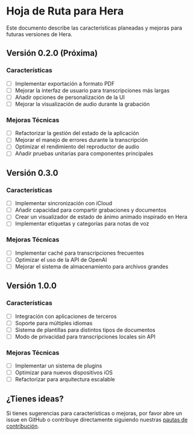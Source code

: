 # Hoja de Ruta para Hera

Este documento describe las características planeadas y mejoras para futuras versiones de Hera.

## Versión 0.2.0 (Próxima)

### Características
- [ ] Implementar exportación a formato PDF
- [ ] Mejorar la interfaz de usuario para transcripciones más largas
- [ ] Añadir opciones de personalización de la UI
- [ ] Mejorar la visualización de audio durante la grabación

### Mejoras Técnicas
- [ ] Refactorizar la gestión del estado de la aplicación
- [ ] Mejorar el manejo de errores durante la transcripción
- [ ] Optimizar el rendimiento del reproductor de audio
- [ ] Añadir pruebas unitarias para componentes principales

## Versión 0.3.0

### Características
- [ ] Implementar sincronización con iCloud
- [ ] Añadir capacidad para compartir grabaciones y documentos
- [ ] Crear un visualizador de estado de ánimo animado inspirado en Hera
- [ ] Implementar etiquetas y categorías para notas de voz

### Mejoras Técnicas
- [ ] Implementar caché para transcripciones frecuentes
- [ ] Optimizar el uso de la API de OpenAI
- [ ] Mejorar el sistema de almacenamiento para archivos grandes

## Versión 1.0.0

### Características
- [ ] Integración con aplicaciones de terceros
- [ ] Soporte para múltiples idiomas
- [ ] Sistema de plantillas para distintos tipos de documentos
- [ ] Modo de privacidad para transcripciones locales sin API

### Mejoras Técnicas
- [ ] Implementar un sistema de plugins
- [ ] Optimizar para nuevos dispositivos iOS
- [ ] Refactorizar para arquitectura escalable

## ¿Tienes ideas?

Si tienes sugerencias para características o mejoras, por favor abre un issue en GitHub o contribuye directamente siguiendo nuestras [pautas de contribución](CONTRIBUTING.md). 